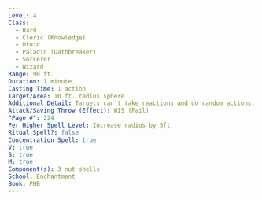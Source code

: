 ```yaml
---
Level: 4
Class:
  - Bard
  - Cleric (Knowledge)
  - Druid
  - Paladin (Oathbreaker)
  - Sorcerer
  - Wizard
Range: 90 ft.
Duration: 1 minute
Casting Time: 1 action
Target/Area: 10 ft. radius sphere
Additional Detail: Targets can't take reactions and do random actions.  See Sourcebook.
Attack/Saving Throw (Effect): WIS (Fail)
"Page #": 224
Per Higher Spell Level: Increase radius by 5ft.
Ritual Spell?: false
Concentration Spell: true
V: true
S: true
M: true
Component(s): 3 nut shells
School: Enchantment
Book: PHB
---
```

